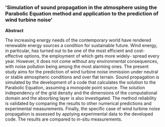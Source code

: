 ### **'Simulation of sound propagation in the atmosphere using the Parabolic Equation method and application to the prediction of wind turbine noise'**

**Abstract**

The increasing energy needs of the contemporary world have rendered renewable energy
sources a condition for sustainable future. Wind energy, in particular, has turned out to be one
of the most efficient and cost-effective options, the employment of which gets more widely-
spread every year. However, it does not come without any environmental consequences, with
noise pollution being among the most alarming ones. The present study aims for the prediction
of wind turbine noise immission under neutral or stable atmospheric conditions and over flat
terrain. Sound propagation is simulated by the development of a code that calculates the
solution to the Parabolic Equation, assuming a monopole point source. The solution
independency of the grid density and the dimensions of the computational domain and the
absorbing layer is also investigated. The method reliability is validated by comparing the results
to other numerical predictions and experimental measurements. Finally, the specific case of
wind turbine noise propagation is assessed by applying experimental data to the developed
code. The results are compared to in-situ measurements.
